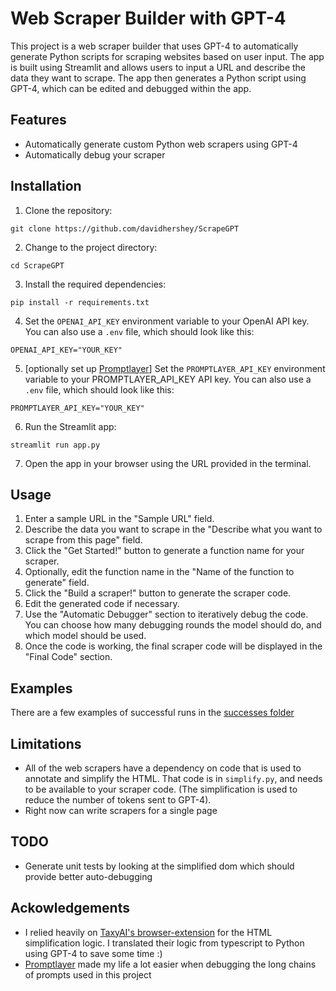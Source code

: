 # Web Scraper Builder with GPT-4

This project is a web scraper builder that uses GPT-4 to automatically generate Python scripts for scraping websites based on user input. The app is built using Streamlit and allows users to input a URL and describe the data they want to scrape. The app then generates a Python script using GPT-4, which can be edited and debugged within the app.

## Features

- Automatically generate custom Python web scrapers using GPT-4
- Automatically debug your scraper

## Installation

1. Clone the repository:

```
git clone https://github.com/davidhershey/ScrapeGPT
```

2. Change to the project directory:

```
cd ScrapeGPT
```

3. Install the required dependencies:

```
pip install -r requirements.txt
```

4. Set the `OPENAI_API_KEY` environment variable to your OpenAI API key. You can also use a `.env` file, which should look like this:
```
OPENAI_API_KEY="YOUR_KEY"
```

5. [optionally set up [Promptlayer](https://promptlayer.com/home)] Set the `PROMPTLAYER_API_KEY` environment variable to your PROMPTLAYER_API_KEY API key. You can also use a `.env` file, which should look like this:
```
PROMPTLAYER_API_KEY="YOUR_KEY"
```

6. Run the Streamlit app:

```
streamlit run app.py
```

7. Open the app in your browser using the URL provided in the terminal.

## Usage

1. Enter a sample URL in the "Sample URL" field.
2. Describe the data you want to scrape in the "Describe what you want to scrape from this page" field.
3. Click the "Get Started!" button to generate a function name for your scraper.
4. Optionally, edit the function name in the "Name of the function to generate" field.
5. Click the "Build a scraper!" button to generate the scraper code.
6. Edit the generated code if necessary.
7. Use the "Automatic Debugger" section to iteratively debug the code. You can choose how many debugging rounds the model should do, and which model should be used.
8. Once the code is working, the final scraper code will be displayed in the "Final Code" section.

## Examples
There are a few examples of successful runs in the [successes folder](successes/)

## Limitations

* All of the web scrapers have a dependency on code that is used to annotate and simplify the HTML. That code is in `simplify.py`, and needs to be available to your scraper code. (The simplification is used to reduce the number of tokens sent to GPT-4).
* Right now can write scrapers for a single page

## TODO

* Generate unit tests by looking at the simplified dom which should provide better auto-debugging

## Ackowledgements

* I relied heavily on [TaxyAI's browser-extension](https://github.com/TaxyAI/browser-extension) for the HTML simplification logic. I translated their logic from typescript to Python using GPT-4 to save some time :)
* [Promptlayer](https://promptlayer.com/home) made my life a lot easier when debugging the long chains of prompts used in this project


